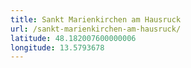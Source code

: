```yaml
---
title: Sankt Marienkirchen am Hausruck
url: /sankt-marienkirchen-am-hausruck/
latitude: 48.182007600000006
longitude: 13.5793678
---
```

